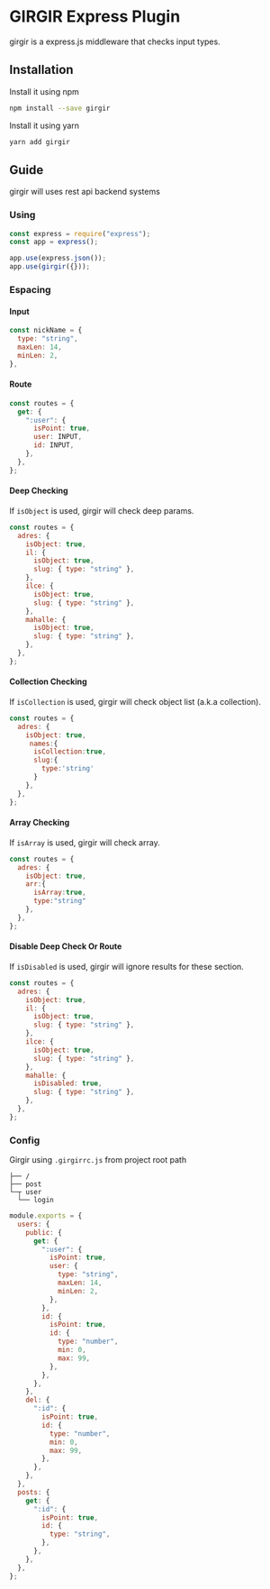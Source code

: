# GIRGIR Express Plugin

girgir is a express.js middleware that checks input types.

## Installation

Install it using npm

```bash
npm install --save girgir
```

Install it using yarn

```bash
yarn add girgir
```

## Guide

girgir will uses rest api backend systems

### Using

```js
const express = require("express");
const app = express();

app.use(express.json());
app.use(girgir({}));
```

### Espacing

#### Input

```js
const nickName = {
  type: "string",
  maxLen: 14,
  minLen: 2,
},
```

#### Route

```js
const routes = {
  get: {
    ":user": {
      isPoint: true,
      user: INPUT,
      id: INPUT,
    },
  },
};
```

#### Deep Checking

If `isObject` is used, girgir will check deep params.

```js
const routes = {
  adres: {
    isObject: true,
    il: {
      isObject: true,
      slug: { type: "string" },
    },
    ilce: {
      isObject: true,
      slug: { type: "string" },
    },
    mahalle: {
      isObject: true,
      slug: { type: "string" },
    },
  },
};
```

#### Collection Checking

If `isCollection` is used, girgir will check object list (a.k.a collection).

```js
const routes = {
  adres: {
    isObject: true,
     names:{
      isCollection:true,
      slug:{
        type:'string'
      }
    },
  },
};
```

#### Array Checking

If `isArray` is used, girgir will check array.

```js
const routes = {
  adres: {
    isObject: true,
    arr:{
      isArray:true,
      type:"string"
    },
  },
};
```

#### Disable Deep Check Or Route

If `isDisabled` is used, girgir will ignore results for these section.

```js
const routes = {
  adres: {
    isObject: true,
    il: {
      isObject: true,
      slug: { type: "string" },
    },
    ilce: {
      isObject: true,
      slug: { type: "string" },
    },
    mahalle: {
      isDisabled: true,
      slug: { type: "string" },
    },
  },
};
```

### Config

Girgir using `.girgirrc.js` from project root path

```
├── /
├── post
└─┬ user
  └── login
```

```js
module.exports = {
  users: {
    public: {
      get: {
        ":user": {
          isPoint: true,
          user: {
            type: "string",
            maxLen: 14,
            minLen: 2,
          },
        },
        id: {
          isPoint: true,
          id: {
            type: "number",
            min: 0,
            max: 99,
          },
        },
      },
    },
    del: {
      ":id": {
        isPoint: true,
        id: {
          type: "number",
          min: 0,
          max: 99,
        },
      },
    },
  },
  posts: {
    get: {
      ":id": {
        isPoint: true,
        id: {
          type: "string",
        },
      },
    },
  },
};
```

